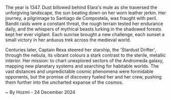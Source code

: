 
The year is 1347.  Dust billowed behind Elara's mule as she traversed the unforgiving landscape, the sun beating down on her worn leather jerkin.  Her journey, a pilgrimage to Santiago de Compostela, was fraught with peril.  Bandit raids were a constant threat, the rough terrain tested her endurance daily, and the whispers of mythical beasts lurking in the shadowed forests kept her ever vigilant.  Each sunrise brought a new challenge, each sunset a small victory in her arduous trek across the medieval world.

Centuries later, Captain Rexa steered her starship, the 'Stardust Drifter', through the nebula, its vibrant colours a stark contrast to the sterile, metallic interior.  Her mission: to chart unexplored sectors of the Andromeda galaxy, mapping new planetary systems and searching for habitable worlds.  The vast distances and unpredictable cosmic phenomena were formidable opponents, but the promise of discovery fueled her and her crew, pushing them further into the uncharted expanse of the cosmos.

~ By Hozmi - 24 December 2024
